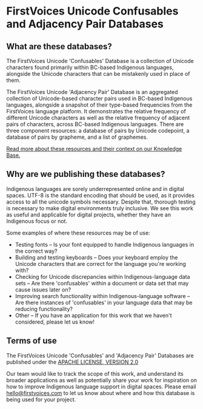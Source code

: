 # FirstVoices Unicode Confusables and Adjacency Pair Databases

## What are these databases?

The FirstVoices Unicode 'Confusables' Database is a collection of Unicode characters found primarily within BC-based Indigenous languages, alongside the Unicode characters that can be mistakenly used in place of them.

The FirstVoices Unicode 'Adjacency Pair' Database is an aggregated collection of Unicode-based character pairs used in BC-based Indigenous languages, alongside a snapshot of their type-based frequencies from the FirstVoices language platform. It demonstrates the relative frequency of different Unicode characters as well as the relative frequency of adjacent pairs of characters, across BC-based Indigenous languages. There are three component resources: a database of pairs by Unicode codepoint, a database of pairs by grapheme, and a list of graphemes.

[Read more about these resources and their context on our Knowledge Base.](https://firstvoices.atlassian.net/wiki/spaces/FIR1/pages/1704341)


## Why are we publishing these databases?

Indigenous languages are sorely underrepresented online and in digital spaces. UTF-8 is the standard encoding that should be used, as it provides access to all the unicode symbols necessary. Despite that, thorough testing is necessary to make digital environments truly inclusive. We see this work as useful and applicable for digital projects, whether they have an Indigenous focus or not.

Some examples of where these resources may be of use:

- Testing fonts – Is your font equipped to handle Indigenous languages in the correct way?
- Building and testing keyboards – Does your keyboard employ the Unicode characters that are correct for the language you're working with?
- Checking for Unicode discrepancies within Indigenous-language data sets – Are there 'confusables' within a document or data set that may cause issues later on?
- Improving search functionality within Indigenous-language software – Are there instances of 'confusables' in your language data that may be reducing functionality?
- Other – If you have an application for this work that we haven't considered, please let us know!


## Terms of use

The FirstVoices Unicode 'Confusables' and 'Adjacency Pair' Databases are published under the [APACHE LICENSE, VERSION 2.0](https://www.apache.org/licenses/LICENSE-2.0)

Our team would like to track the scope of this work, and understand its broader applications as well as potentially share your work for inspiration on how to improve Indigenous language support in digital spaces. Please email hello@firstvoices.com to let us know about where and how this database is being used for your project.
